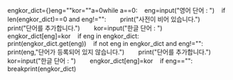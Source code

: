 engkor_dict={}eng=""kor=""a=0while a==0:    eng=input("영어 단어 : ")    if len(engkor_dict)==0 and eng!="":        print("사전이 비어 있습니다.")        print("단어를 추가합니다.")        kor=input("한글 단어 : ")        engkor_dict[eng]=kor    if eng in engkor_dict:        print(engkor_dict.get(eng))    if not eng in engkor_dict and eng!="":        print(eng,"단어가 등록되어 있지 않습니다.")        print("단어를 추가합니다.")        kor=input("한글 단어 : ")        engkor_dict[eng]=kor    if eng=="":        breakprint(engkor_dict)
